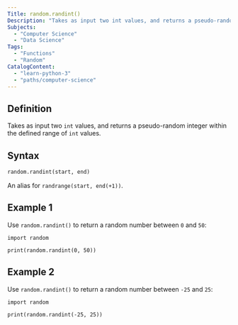 ```yaml
---
Title: random.randint()
Description: "Takes as input two int values, and returns a pseudo-random integer within the defined range of int values."
Subjects:
  - "Computer Science"
  - "Data Science"
Tags:
  - "Functions"
  - "Random"
CatalogContent:
  - "learn-python-3"
  - "paths/computer-science"
---
```


## Definition

Takes as input two `int` values, and returns a pseudo-random integer within the defined range of `int` values.

## Syntax

```python
random.randint(start, end)
```

An alias for `randrange(start, end(+1))`.

## Example 1

Use `random.randint()` to return a random number between `0` and `50`:

```codebyte/python
import random

print(random.randint(0, 50))
```

## Example 2

Use `random.randint()` to return a random number between `-25` and `25`:

```codebyte/python
import random

print(random.randint(-25, 25))
```
